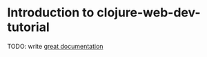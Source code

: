 # Introduction to clojure-web-dev-tutorial

TODO: write [great documentation](http://jacobian.org/writing/great-documentation/what-to-write/)
